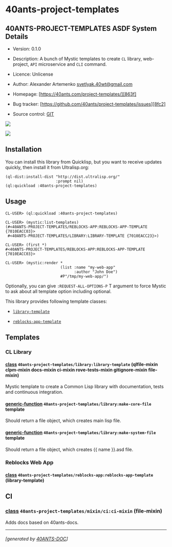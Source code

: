 <a id="x-2840ANTS-PROJECT-TEMPLATES-DOCS-2FINDEX-3A-40README-2040ANTS-DOC-2FLOCATIVES-3ASECTION-29"></a>

# 40ants-project-templates

<a id="40-ants-project-templates-asdf-system-details"></a>

## 40ANTS-PROJECT-TEMPLATES ASDF System Details

* Version: 0.1.0

* Description: A bunch of Mystic templates to create `CL` library, web-project, `API` microservice and `CLI` command.

* Licence: Unlicense

* Author: Alexander Artemenko <svetlyak.40wt@gmail.com>

* Homepage: [https://40ants.com/project-templates/][863f]

* Bug tracker: [https://github.com/40ants/project-templates/issues][8fc2]

* Source control: [GIT][41d7]

[![](https://github-actions.40ants.com/40ants/project-templates/matrix.svg?only=ci.run-tests)][ca1d]

![](http://quickdocs.org/badge/40ants-project-templates.svg)

<a id="x-2840ANTS-PROJECT-TEMPLATES-DOCS-2FINDEX-3A-3A-40INSTALLATION-2040ANTS-DOC-2FLOCATIVES-3ASECTION-29"></a>

## Installation

You can install this library from Quicklisp, but you want to receive updates quickly, then install it from Ultralisp.org:

```
(ql-dist:install-dist "http://dist.ultralisp.org/"
                      :prompt nil)
(ql:quickload :40ants-project-templates)
```
<a id="x-2840ANTS-PROJECT-TEMPLATES-DOCS-2FINDEX-3A-3A-40USAGE-2040ANTS-DOC-2FLOCATIVES-3ASECTION-29"></a>

## Usage

```
CL-USER> (ql:quickload :40ants-project-templates)

CL-USER> (mystic:list-templates)
(#<40ANTS-PROJECT-TEMPLATES/REBLOCKS-APP:REBLOCKS-APP-TEMPLATE {7010EACC03}>
 #<40ANTS-PROJECT-TEMPLATES/LIBRARY:LIBRARY-TEMPLATE {7010EACC23}>)

CL-USER> (first *)
#<40ANTS-PROJECT-TEMPLATES/REBLOCKS-APP:REBLOCKS-APP-TEMPLATE {7010EACC03}>

CL-USER> (mystic:render *
                        (list :name "my-web-app"
                              :author "John Doe")
                        #P"/tmp/my-web-app/")
```
Optionally, you can give `:REQUEST-ALL-OPTIONS-P` T argument to force Mystic to ask about all template option including optional.

This library provides following template classes:

* [`library-template`][a2ba]

* [`reblocks-app-template`][9624]

<a id="x-2840ANTS-PROJECT-TEMPLATES-DOCS-2FINDEX-3A-3A-40TEMPLATES-2040ANTS-DOC-2FLOCATIVES-3ASECTION-29"></a>

## Templates

<a id="x-2840ANTS-PROJECT-TEMPLATES-DOCS-2FINDEX-3A-3A-40LIBRARY-2040ANTS-DOC-2FLOCATIVES-3ASECTION-29"></a>

### CL Library

<a id="x-2840ANTS-PROJECT-TEMPLATES-2FLIBRARY-3ALIBRARY-TEMPLATE-20CLASS-29"></a>

#### [class](1439) `40ants-project-templates/library:library-template` (qlfile-mixin clpm-mixin docs-mixin ci-mixin rove-tests-mixin gitignore-mixin file-mixin)

Mystic template to create a Common Lisp library with documentation, tests and continuous integration.

<a id="x-2840ANTS-PROJECT-TEMPLATES-2FLIBRARY-3AMAKE-CORE-FILE-20GENERIC-FUNCTION-29"></a>

#### [generic-function](c77e) `40ants-project-templates/library:make-core-file` template

Should return a file object, which creates main lisp file.

<a id="x-2840ANTS-PROJECT-TEMPLATES-2FLIBRARY-3AMAKE-SYSTEM-FILE-20GENERIC-FUNCTION-29"></a>

#### [generic-function](6cea) `40ants-project-templates/library:make-system-file` template

Should return a file object, which creates {{ name }}.asd file.

<a id="x-2840ANTS-PROJECT-TEMPLATES-DOCS-2FINDEX-3A-3A-40REBLOCKS-APP-2040ANTS-DOC-2FLOCATIVES-3ASECTION-29"></a>

### Reblocks Web App

<a id="x-2840ANTS-PROJECT-TEMPLATES-2FREBLOCKS-APP-3AREBLOCKS-APP-TEMPLATE-20CLASS-29"></a>

#### [class](06f7) `40ants-project-templates/reblocks-app:reblocks-app-template` (library-template)

<a id="x-2840ANTS-PROJECT-TEMPLATES-DOCS-2FINDEX-3A-3A-40MIXINS-2040ANTS-DOC-2FLOCATIVES-3ASECTION-29"></a>

## CI

<a id="x-2840ANTS-PROJECT-TEMPLATES-2FMIXIN-2FCI-3ACI-MIXIN-20CLASS-29"></a>

### [class](bf22) `40ants-project-templates/mixin/ci:ci-mixin` (file-mixin)

Adds docs based on 40ants-docs.


[863f]: https://40ants.com/project-templates/
[a2ba]: https://40ants.com/project-templates/#x-2840ANTS-PROJECT-TEMPLATES-2FLIBRARY-3ALIBRARY-TEMPLATE-20CLASS-29
[9624]: https://40ants.com/project-templates/#x-2840ANTS-PROJECT-TEMPLATES-2FREBLOCKS-APP-3AREBLOCKS-APP-TEMPLATE-20CLASS-29
[41d7]: https://github.com/40ants/project-templates
[ca1d]: https://github.com/40ants/project-templates/actions
[1439]: https://github.com/40ants/project-templates/blob/c0d607feaf3e19e0cf3dfaa2563904c639ab1ac8/src/library.lisp#L29
[6cea]: https://github.com/40ants/project-templates/blob/c0d607feaf3e19e0cf3dfaa2563904c639ab1ac8/src/library.lisp#L68
[c77e]: https://github.com/40ants/project-templates/blob/c0d607feaf3e19e0cf3dfaa2563904c639ab1ac8/src/library.lisp#L76
[bf22]: https://github.com/40ants/project-templates/blob/c0d607feaf3e19e0cf3dfaa2563904c639ab1ac8/src/mixin/ci.lisp#L11
[06f7]: https://github.com/40ants/project-templates/blob/c0d607feaf3e19e0cf3dfaa2563904c639ab1ac8/src/reblocks-app.lisp#L14
[8fc2]: https://github.com/40ants/project-templates/issues

* * *
###### [generated by [40ANTS-DOC](https://40ants.com/doc/)]
